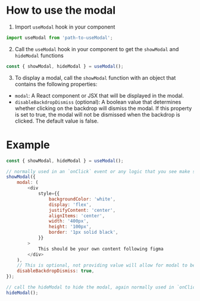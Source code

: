 # How to use the modal

1. Import `useModal` hook in your component

```js
import useModal from 'path-to-useModal';
```

2. Call the `useModal` hook in your component to get the `showModal` and `hideModal` functions

```js
const { showModal, hideModal } = useModal();
```

3. To display a modal, call the `showModal` function with an object that contains the following properties:

-   `modal`: A React component or JSX that will be displayed in the modal.
-   `disableBackdropDismiss` (optional): A boolean value that determines whether clicking on the backdrop will dismiss the modal. If this property is set to true, the modal will not be dismissed when the backdrop is clicked. The default value is false.

# Example

```js
const { showModal, hideModal } = useModal();

// normally used in an `onClick` event or any logic that you see make sense
showModal({
    modal: (
        <div
            style={{
                backgroundColor: 'white',
                display: 'flex',
                justifyContent: 'center',
                alignItems: 'center',
                width: '400px',
                height: '100px',
                border: '1px solid black',
            }}
        >
            This should be your own content following figma
        </div>
    ),
    // This is optional, not providing value will allow for modal to be dismissed on backdrop clicked
    disableBackdropDismiss: true,
});

// call the hideModal to hide the modal, again normally used in `onClick` event or any logic that you see make sense
hideModal();
```
